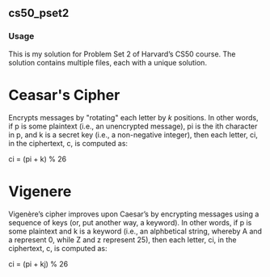 ## cs50_pset2

### Usage
This is my solution for Problem Set 2 of Harvard’s CS50 course.  The solution contains multiple files, each with a unique solution.

# Ceasar's Cipher
Encrypts messages by "rotating" each letter by _k_ positions. In other words, if p is some plaintext (i.e., an unencrypted message), pi is the ith character in p, and k is a secret key (i.e., a non-negative integer), then each letter, ci, in the ciphertext, c, is computed as:

ci = (pi + k) % 26


# Vigenere
Vigenère’s cipher improves upon Caesar’s by encrypting messages using a sequence of keys (or, put another way, a keyword). In other words, if p is some plaintext and k is a keyword (i.e., an alphbetical string, whereby A and a represent 0, while Z and z represent 25), then each letter, ci, in the ciphertext, c, is computed as:

ci = (pi + kj) % 26
